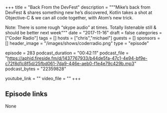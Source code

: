 +++
title = "Back From the DevFest"
description = """Mike’s back from DevFest & shares something new he’s discovered, Kotlin takes a shot at Objective-C & we can all code together, with Atom’s new trick.

Note: There is some rough “skype audio” at times. Totally listenable still & should be better next week"""
date = "2017-11-16"
draft = false
categories = ["Coder Radio"]
tags = []
hosts = ["chris","michael"]
guests = []
sponsors = []
header_image = "/images/shows/coderradio.png"
type = "episode"

episode = 283
podcast_duration = "00:42:11"
podcast_file = "https://aphid.fireside.fm/d/1437767933/b44de5fa-47c1-4e94-bf9e-c72f8d1c8f5d/25fbd061-7da9-446e-aeb0-f1e4e79c429b.mp3"
podcast_bytes = "22359828"

youtube_link = ""
video_file = ""
+++

## Episode links

None

